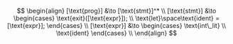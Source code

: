 $$
\begin{align}
[\text{prog}] &\to [\text{stmt}]^* \\
[\text{stmt}] &\to
    \begin{cases}
        \text{exit}([\text{expr}]); \\
        \text{let}\space\text{ident} = [\text{expr}];
    \end{cases} \\
[\text{expr}] &\to
    \begin{cases}
        \text{int\_lit} \\
        \text{ident}
    \end{cases} \\
\end{align}
$$